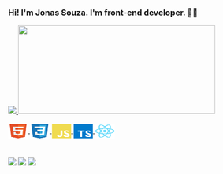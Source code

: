 ### Hi! I'm Jonas Souza. I'm front-end developer. 👨‍💻

<div>
  <a href="https://github.com/jonasmzsouza">
  <img height="180em" src="https://github-readme-stats.vercel.app/api?username=jonasmzsouza&show_icons=true&theme=github_dark&include_all_commits=true&count_private=true"/>
  <img height="180em" width="400em" src="https://github-readme-stats.vercel.app/api/top-langs/?username=jonasmzsouza&layout=compact&langs_count=8&theme=github_dark"/>
</div>
  
<div style="display: inline_block"><br>
  <img align="center" alt="Jonas-HTML" height="30" width="40" src="https://raw.githubusercontent.com/devicons/devicon/master/icons/html5/html5-original.svg">
  <img align="center" alt="Jonas-CSS" height="30" width="40" src="https://raw.githubusercontent.com/devicons/devicon/master/icons/css3/css3-original.svg">
  <img align="center" alt="Jonas-Js" height="30" width="40" src="https://raw.githubusercontent.com/devicons/devicon/master/icons/javascript/javascript-plain.svg">
  <img align="center" alt="Jonas-Ts" height="30" width="40" src="https://raw.githubusercontent.com/devicons/devicon/master/icons/typescript/typescript-plain.svg">
  <img align="center" alt="Jonas-React" height="30" width="40" src="https://raw.githubusercontent.com/devicons/devicon/master/icons/react/react-original.svg">
</div>
  
#

[<img src = "https://img.shields.io/badge/github%20pages-3e4957.svg?&style=for-the-badge&logo=github&logoColor=white">](https://jonasmzsouza.github.io/)
[<img src="https://img.shields.io/badge/linkedin-2662a9.svg?&style=for-the-badge&logo=linkedin&logoColor=white" />](https://www.linkedin.com/in/jonasmzsouza/)
[<img src = "https://img.shields.io/badge/gmail-b73728.svg?&style=for-the-badge&logo=Gmail&logoColor=white">](mailto:jonasmzsouza@gmail.com)
